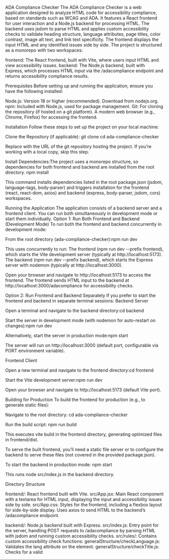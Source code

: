 ADA Compliance Checker
The ADA Compliance Checker is a web application designed to analyze HTML code for accessibility compliance, based on standards such as WCAG and ADA. It features a React frontend for user interaction and a Node.js backend for processing HTML. The backend uses jsdom to parse HTML and applies custom accessibility checks to validate heading structure, language attributes, page titles, color contrast, image alt text, and link text specificity. The frontend displays the input HTML and any identified issues side by side.
The project is structured as a monorepo with two workspaces:

frontend: The React frontend, built with Vite, where users input HTML and view accessibility issues.
backend: The Node.js backend, built with Express, which processes HTML input via the /adacompliance endpoint and returns accessibility compliance results.

Prerequisites
Before setting up and running the application, ensure you have the following installed:

Node.js: Version 18 or higher (recommended). Download from nodejs.org.
npm: Included with Node.js, used for package management.
Git: For cloning the repository (if hosted on a git platform).
A modern web browser (e.g., Chrome, Firefox) for accessing the frontend.

Installation
Follow these steps to set up the project on your local machine:

Clone the Repository (if applicable):
git clone <repository-url>
cd ada-compliance-checker

Replace <repository-url> with the URL of the git repository hosting the project. If you’re working with a local copy, skip this step.

Install Dependencies:The project uses a monorepo structure, so dependencies for both frontend and backend are installed from the root directory.
npm install

This command installs dependencies listed in the root package.json (jsdom, language-tags, body-parser) and triggers installation for the frontend (react, react-dom, axios) and backend (express, body-parser, jsdom, cors) workspaces. 


Running the Application
The application consists of a backend server and a frontend client. You can run both simultaneously in development mode or start them individually.
Option 1: Run Both Frontend and Backend (Development Mode)
To run both the frontend and backend concurrently in development mode:

From the root directory (ada-compliance-checker):npm run dev


This uses concurrently to run:
The frontend (npm run dev --prefix frontend), which starts the Vite development server (typically at http://localhost:5173).
The backend (npm run dev --prefix backend), which starts the Express server with nodemon (typically at http://localhost:3000).


Open your browser and navigate to http://localhost:5173 to access the frontend.
The frontend sends HTML input to the backend at http://localhost:3000/adacompliance for accessibility checks.

Option 2: Run Frontend and Backend Separately
If you prefer to start the frontend and backend in separate terminal sessions:
Backend Server

Open a terminal and navigate to the backend directory:cd backend


Start the server in development mode (with nodemon for auto-restart on changes):npm run dev

Alternatively, start the server in production mode:npm start


The server will run on http://localhost:3000 (default port, configurable via PORT environment variable).

Frontend Client

Open a new terminal and navigate to the frontend directory:cd frontend


Start the Vite development server:npm run dev


Open your browser and navigate to http://localhost:5173 (default Vite port).

Building for Production
To build the frontend for production (e.g., to generate static files):

Navigate to the root directory:
cd ada-compliance-checker


Run the build script:
npm run build

This executes vite build in the frontend directory, generating optimized files in frontend/dist.

To serve the built frontend, you’ll need a static file server or to configure the backend to serve these files (not covered in the provided package.json).

To start the backend in production mode:
npm start

This runs node src/index.js in the backend directory.


Directory Structure

frontend/: React frontend built with Vite.
src/App.jsx: Main React component with a textarea for HTML input, displaying the input and accessibility issues side by side.
src/App.css: Styles for the frontend, including a flexbox layout for side-by-side display.
Uses axios to send HTML to the backend’s /adacompliance endpoint.


backend/: Node.js backend built with Express.
src/index.js: Entry point for the server, handling POST requests to /adacompliance by parsing HTML with jsdom and running custom accessibility checks.
src/rules/: Contains custom accessibility check functions:
generalStructure/checkLanguage.js: Validates the lang attribute on the <html> element.
generalStructure/checkTitle.js: Checks for a valid <title> element.
generalStructure/colorContrast.js: Validates color contrast for accessibility.
images.js: Checks for missing or invalid alt text on images.
links.js: Validates link text to avoid generic phrases (e.g., "click here").
headings.js: Ensures proper heading structure (e.g., single <h1>, no skipped levels).




package.json (root): Defines monorepo workspaces (frontend, backend) and scripts to run both.

API Endpoint
The backend exposes a single endpoint for accessibility checks:

POST /adacompliance:
Request Body: JSON object with an html property containing the HTML string to analyze (e.g., { "html": "<html lang='en'><h1>Test</h1></html>" }).
Response: Array of issues (or empty array if none found). Each issue is an object with:
issue: Description of the issue (e.g., "Missing or empty 'lang' attribute").
element: HTML element involved (e.g., <html>).
details: Detailed explanation (e.g., "The  element must have a valid, non-empty lang attribute.").
rule: Rule identifier (e.g., DOC_LANG_MISSING).
If an error occurs, returns [{ error: "Internal server error" }] or [{ error: "No HTML provided" }].


Status Codes:
200: Successful response with array of issues.
400: No HTML provided in request body.
500: Internal server error (e.g., parsing failure).


Port Conflicts:
If http://localhost:5173 or http://localhost:3000 is in use, check for other running processes (lsof -i :5173 or lsof -i :3000 on Unix-based systems, or netstat -a -o on Windows) and terminate them, or configure different ports in frontend/vite.config.js or backend/src/index.js (e.g., set PORT=3001 for the backend).


CORS Issues:
The backend uses the cors package to allow cross-origin requests from http://localhost:5173. If CORS errors occur, verify that backend/src/index.js includes app.use(cors()) and allows requests from the frontend’s origin.


Dependency Errors:
If npm install fails, ensure Node.js 18+ is installed. Try deleting node_modules and package-lock.json, then run npm install again.


Workspace Errors:
If ENOENT errors occur for frontend/package.json or backend/package.json, ensure the workspaces field in the root package.json is set to ["frontend", "backend"]. The provided root package.json should resolve this.


Backend Errors:
If the /adacompliance endpoint returns a 500 error, check the server logs for details (console.error in backend/src/index.js). Common causes include invalid HTML input or issues with jsdom parsing.
Ensure all rule files (checkLanguage.js, checkTitle.js, etc.) exist in backend/src/rules/ and export valid functions.


Frontend Errors:
If the frontend fails to display results, verify that axios requests to http://localhost:3000/adacompliance are successful. Check the browser’s console and network tab for errors.



Next Steps

Enhance accessibility checks by adding more custom validation functions (e.g., for ARIA attributes or form labels).

Improve the frontend UI with additional styling or accessibility features (e.g., keyboard navigation, screen reader support).


For further assistance, contact the project author or refer to the documentation for dependencies like jsdom and language-tags.